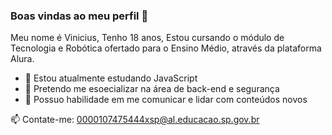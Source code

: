  ### Boas vindas ao meu perfil :blue_heart:

  Meu nome é Vinicius,
  Tenho 18 anos, 
  Estou cursando o módulo de Tecnologia e Robótica ofertado para o Ensino Médio, através da plataforma Alura.

- 🔭 Estou atualmente estudando JavaScript
- 🌱 Pretendo me esoecializar na área de back-end e segurança
- :dizzy: Possuo habilidade em me comunicar e lidar com conteúdos novos

 
 📫 Contate-me: 0000107475444xsp@al.educacao.sp.gov.br

